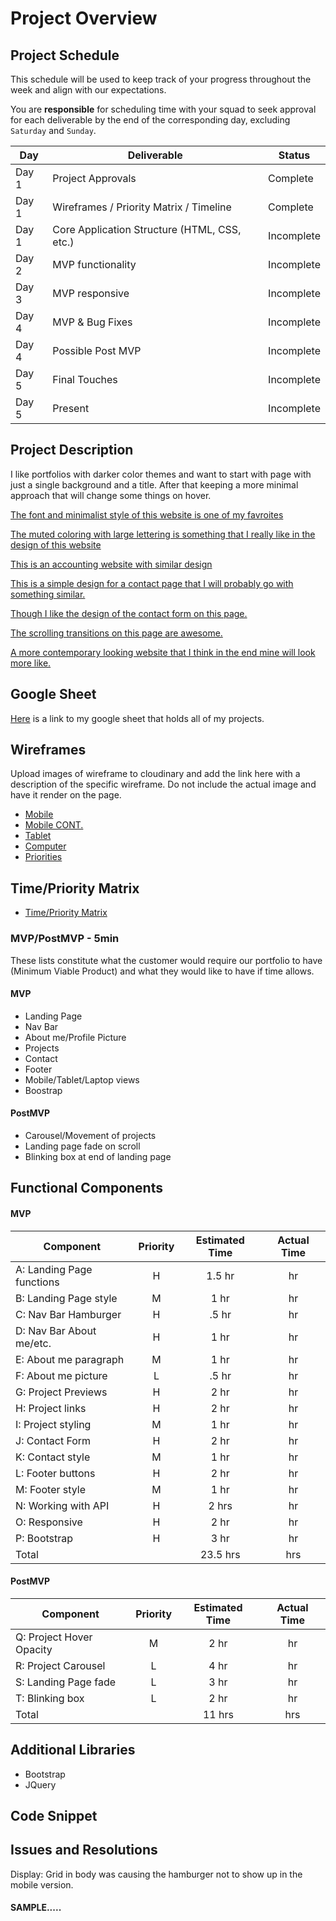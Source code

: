 # Project Overview

## Project Schedule

This schedule will be used to keep track of your progress throughout the week and align with our expectations.

You are **responsible** for scheduling time with your squad to seek approval for each deliverable by the end of the corresponding day, excluding `Saturday` and `Sunday`.

| Day   | Deliverable                                  | Status     |
| ----- | -------------------------------------------- | ---------- |
| Day 1 | Project Approvals                            | Complete |
| Day 1 | Wireframes / Priority Matrix / Timeline      | Complete |
| Day 1 | Core Application Structure (HTML, CSS, etc.) | Incomplete |
| Day 2 | MVP functionality                            | Incomplete |
| Day 3 | MVP responsive                               | Incomplete |
| Day 4 | MVP & Bug Fixes                              | Incomplete |
| Day 4 | Possible Post MVP                            | Incomplete |
| Day 5 | Final Touches                                | Incomplete |
| Day 5 | Present                                      | Incomplete |

## Project Description

I like portfolios with darker color themes and want to start with page with just a single background and a title. After that keeping a more minimal approach that will change some things on hover.

[The font and minimalist style of this website is one of my favroites](https://www.marvinschwaibold.com/)

[The muted coloring with large lettering is something that I really like in the design of this website](https://wakawaka.world/)

[This is an accounting website with similar design](https://sealco.ca/)

[This is a simple design for a contact page that I will probably go with something similar.](https://dev.zeroqode.com/contact)

[Though I like the design of the contact form on this page.](https://focuslabllc.com/contact)

[The scrolling transitions on this page are awesome.](https://www.northand.ca/)

[A more contemporary looking website that I think in the end mine will look more like.](https://www.turtleinc.com/about/peter-komierowski)

## Google Sheet

[Here](https://docs.google.com/spreadsheets/d/1fwom458n4HiXVLeAwUxy5FJQU75m7EE_lQ9ovRO_ql4/edit#gid=0) is a link to my google sheet that holds all of my projects.

## Wireframes

Upload images of wireframe to cloudinary and add the link here with a description of the specific wireframe. Do not include the actual image and have it render on the page.

- [Mobile](https://imgur.com/r9j8Rky)
- [Mobile CONT.](https://imgur.com/9muRtTV)
- [Tablet](https://imgur.com/uGzI6To)
- [Computer](https://imgur.com/93HnAZe)
- [Priorities](https://imgur.com/YEhk8Um)

## Time/Priority Matrix

- [Time/Priority Matrix](https://imgur.com/3rNJCJ4)

### MVP/PostMVP - 5min

These lists constitute what the customer would require our portfolio to have (Minimum Viable Product) and what they would like to have if time allows.

#### MVP

- Landing Page
- Nav Bar
- About me/Profile Picture
- Projects
- Contact
- Footer
- Mobile/Tablet/Laptop views
- Boostrap

#### PostMVP

- Carousel/Movement of projects
- Landing page fade on scroll
- Blinking box at end of landing page

## Functional Components

#### MVP

| Component                 | Priority | Estimated Time | Actual Time |
| ------------------------- | :------: | :------------: | :---------: |
| A: Landing Page functions |    H     |     1.5 hr     |     hr      |
| B: Landing Page style     |    M     |      1 hr      |     hr      |
| C: Nav Bar Hamburger      |    H     |     .5 hr      |     hr      |
| D: Nav Bar About me/etc.  |    H     |      1 hr      |     hr      |
| E: About me paragraph     |    M     |      1 hr      |     hr      |
| F: About me picture       |    L     |     .5 hr      |     hr      |
| G: Project Previews       |    H     |      2 hr      |     hr      |
| H: Project links          |    H     |      2 hr      |     hr      |
| I: Project styling        |    M     |      1 hr      |     hr      |
| J: Contact Form           |    H     |      2 hr      |     hr      |
| K: Contact style          |    M     |      1 hr      |     hr      |
| L: Footer buttons         |    H     |      2 hr      |     hr      |
| M: Footer style           |    M     |      1 hr      |     hr      |
| N: Working with API       |    H     |     2 hrs      |     hr      |
| O: Responsive             |    H     |      2 hr      |     hr      |
| P: Bootstrap              |    H     |      3 hr      |     hr      |
| Total                     |          |    23.5 hrs    |     hrs     |

#### PostMVP

| Component                | Priority | Estimated Time | Actual Time |
| ------------------------ | :------: | :------------: | :---------: |
| Q: Project Hover Opacity |    M     |      2 hr      |     hr      |
| R: Project Carousel      |    L     |      4 hr      |     hr      |
| S: Landing Page fade     |    L     |      3 hr      |     hr      |
| T: Blinking box          |    L     |      2 hr      |     hr      |
| Total                    |          |     11 hrs     |     hrs     |

## Additional Libraries

<!-- Use this section to list all supporting libraries and their role in the project. -->

- Bootstrap
- JQuery

## Code Snippet

<!-- Use this section to include a brief code snippet of functionality that you are proud of an a brief description

```
function reverse(string) {
	// here is the code to reverse a string of text
}
``` -->

## Issues and Resolutions

<!-- Use this section to list of all major issues encountered and their resolution. -->

Display: Grid in body was causing the hamburger not to show up in the mobile version.

#### SAMPLE.....

<!-- **ERROR**: app.js:34 Uncaught SyntaxError: Unexpected identifier
**RESOLUTION**: Missing comma after first object in sources {} object -->
